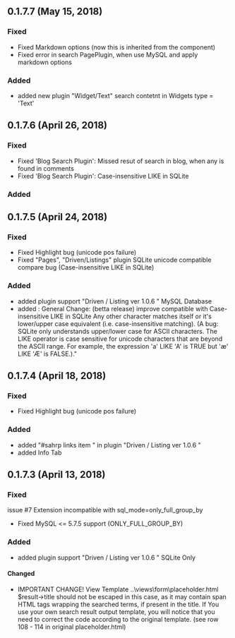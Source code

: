 ## 0.1.7.7 (May 15, 2018)

### Fixed

- Fixed Markdown options (now this is inherited from the component)
- Fixed error in search PagePlugin, when use MySQL and apply markdown options

### Added

- added new plugin "Widget/Text" 
search contetnt in Widgets type = 'Text'

## 0.1.7.6 (April 26, 2018)

### Fixed

- Fixed 'Blog Search Plugin': Missed resut of search in blog, when any is found in comments 
- Fixed 'Blog Search Plugin': Case-insensitive LIKE in SQLite

### Added


## 0.1.7.5 (April 24, 2018)

### Fixed

- Fixed Highlight bug (unicode pos failure)
- Fixed "Pages", "Driven/Listings" plugin SQLite unicode compatible compare bug 
    (Case-insensitive LIKE in SQLite)

### Added
- added plugin support "Driven / Listing ver 1.0.6 " MySQL Database  
- added :
General Change:
(betta release)
improve compatible with Case-insensitive LIKE in SQLite 
Any other character matches itself or it's lower/upper case equivalent (i.e. case-insensitive matching). (A bug: SQLite only understands upper/lower case for ASCII characters. The LIKE operator is case sensitive for unicode characters that are beyond the ASCII range. For example, the expression 'a' LIKE 'A' is TRUE but 'æ' LIKE 'Æ' is FALSE.)."


## 0.1.7.4 (April 18, 2018)

### Fixed

- Fixed Highlight bug (unicode pos failure)

### Added
- added "#sahrp links item " in plugin "Driven / Listing ver 1.0.6 "
- added Info Tab 

## 0.1.7.3 (April 13, 2018)

### Fixed
issue #7 Extension incompatible with sql_mode=only_full_group_by
- Fixed MySQL <= 5.7.5 support (ONLY_FULL_GROUP_BY)

### Added
- added plugin support "Driven / Listing ver 1.0.6 " SQLite Only

#### Changed
- IMPORTANT CHANGE!
View Template
..\views\form\placeholder.html
$result->title should not be escaped in this case, as it may contain span HTML tags wrapping the searched terms, if present in the title.
If You use your own search result output template, you will notice that you need to correct the code according to the original template.
(see row 108 - 114 in original placeholder.html)